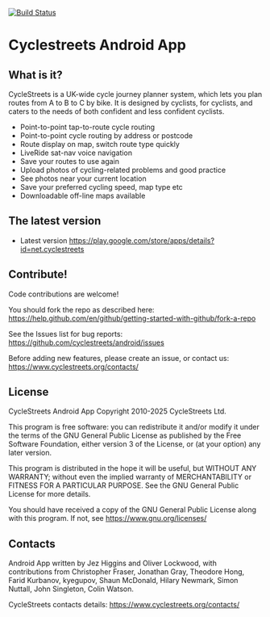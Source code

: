 [![Build Status](https://app.travis-ci.com/cyclestreets/android.svg?branch=master)](https://app.travis-ci.com/cyclestreets/android)

# Cyclestreets Android App

## What is it?

CycleStreets is a UK-wide cycle journey planner system, which lets you plan
routes from A to B to C by bike. It is designed by cyclists, for cyclists, and
caters to the needs of both confident and less confident cyclists.

- Point-to-point tap-to-route cycle routing
- Point-to-point cycle routing by address or postcode
- Route display on map, switch route type quickly
- LiveRide sat-nav voice navigation
- Save your routes to use again
- Upload photos of cycling-related problems and good practice
- See photos near your current location
- Save your preferred cycling speed, map type etc
- Downloadable off-line maps available

## The latest version

- Latest version https://play.google.com/store/apps/details?id=net.cyclestreets

## Contribute!

Code contributions are welcome!

You should fork the repo as described here: https://help.github.com/en/github/getting-started-with-github/fork-a-repo

See the Issues list for bug reports: https://github.com/cyclestreets/android/issues

Before adding new features, please create an issue, or contact us:
https://www.cyclestreets.org/contacts/

## License

CycleStreets Android App Copyright 2010-2025 CycleStreets Ltd.

This program is free software: you can redistribute it and/or modify
it under the terms of the GNU General Public License as published by
the Free Software Foundation, either version 3 of the License, or
(at your option) any later version.

This program is distributed in the hope it will be useful,
but WITHOUT ANY WARRANTY; without even the implied warranty of
MERCHANTABILITY or FITNESS FOR A PARTICULAR PURPOSE. See the
GNU General Public License for more details.

You should have received a copy of the GNU General Public License
along with this program.  If not, see https://www.gnu.org/licenses/

## Contacts

Android App written by Jez Higgins and Oliver Lockwood, with contributions
from Christopher Fraser, Jonathan Gray, Theodore Hong, Farid Kurbanov,
kyegupov, Shaun McDonald, Hilary Newmark, Simon Nuttall, John Singleton,
Colin Watson.

CycleStreets contacts details:
https://www.cyclestreets.org/contacts/

